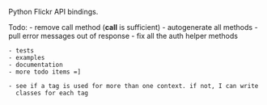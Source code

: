 Python Flickr API bindings.

Todo:
    - remove call method (__call__ is sufficient)
    - autogenerate all methods
    - pull error messages out of response
    - fix all the auth helper methods
    
    - tests
    - examples
    - documentation
    - more todo items =]
    
    - see if a tag is used for more than one context. if not, I can write
      classes for each tag